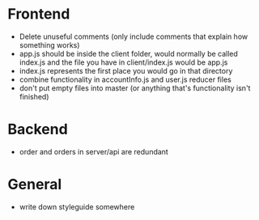 # Frontend
- Delete unuseful comments (only include comments that explain how something works)
- app.js should be inside the client folder, would normally be called index.js and the file you have in client/index.js would be app.js
- index.js represents the first place you would go in that directory
- combine functionality in accountInfo.js and user.js reducer files
- don't put empty files into master (or anything that's functionality isn't finished)

# Backend
- order and orders in server/api are redundant

# General
- write down styleguide somewhere
